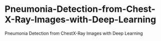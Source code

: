 # Pneumonia-Detection-from-Chest-X-Ray-Images-with-Deep-Learning
Pneumonia Detection from ChestX-Ray Images with Deep Learning
